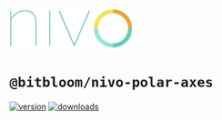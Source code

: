 <a href="https://nivo.rocks"><img alt="nivo" src="https://raw.githubusercontent.com/plouc/nivo/master/nivo.png" width="216" height="68"/></a>

# `@bitbloom/nivo-polar-axes`

[![version](https://img.shields.io/npm/v/@bitbloom/nivo-polar-axes?style=for-the-badge)](https://www.npmjs.com/package/@bitbloom/nivo-polar-axes)
[![downloads](https://img.shields.io/npm/dm/@bitbloom/nivo-polar-axes?style=for-the-badge)](https://www.npmjs.com/package/@bitbloom/nivo-polar-axes)
